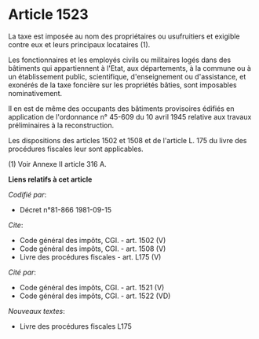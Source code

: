 # Article 1523

La taxe est imposée au nom des propriétaires ou usufruitiers et exigible contre eux et leurs principaux locataires (1). 

Les fonctionnaires et les employés civils ou militaires logés dans des bâtiments qui appartiennent à l'Etat, aux
départements, à la commune ou à un établissement public, scientifique, d'enseignement ou d'assistance, et exonérés de la taxe
foncière sur les propriétés bâties, sont imposables nominativement. 

Il en est de même des occupants des bâtiments provisoires édifiés en application de l'ordonnance n° 45-609 du 10 avril 1945
relative aux travaux préliminaires à la reconstruction. 

Les dispositions des articles 1502 et 1508 et de l'article L. 175 du livre des procédures fiscales leur sont applicables. 

(1) Voir Annexe II article 316 A.

**Liens relatifs à cet article**

_Codifié par_:

  - Décret n°81-866 1981-09-15

_Cite_:

  - Code général des impôts, CGI. - art. 1502 (V)
  - Code général des impôts, CGI. - art. 1508 (V)
  - Livre des procédures fiscales - art. L175 (V)

_Cité par_:

  - Code général des impôts, CGI. - art. 1521 (V)
  - Code général des impôts, CGI. - art. 1522 (VD)

_Nouveaux textes_:

  - Livre des procédures fiscales L175
